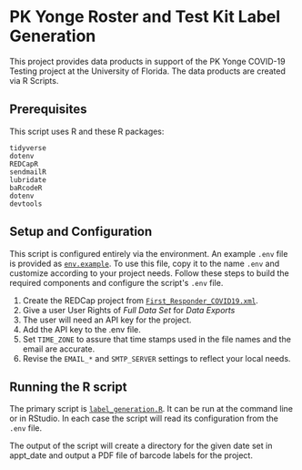 # PK Yonge Roster and Test Kit Label Generation

This project provides data products in support of the PK Yonge COVID-19 Testing project at the University of Florida. The data products are created via R Scripts.

## Prerequisites

This script uses R and these R packages:

    tidyverse
    dotenv
    REDCapR
    sendmailR
    lubridate
    baRcodeR
    dotenv
    devtools

## Setup and Configuration

This script is configured entirely via the environment. An example `.env` file is provided as [`env.example`](env.example). To use this file, copy it to the name `.env` and customize according to your project needs. Follow these steps to build the required components and configure the script's `.env` file.

1. Create the REDCap project from [`First_Responder_COVID19.xml`](https://github.com/ctsit/fr_covidata/blob/master/example/First_Responder_COVID19.xml). 
1. Give a user User Rights of _Full Data Set_ for _Data Exports_
1. The user will need an API key for the project.
1. Add the API key to the .env file.
1. Set `TIME_ZONE` to assure that time stamps used in the file names and the email are accurate.
1. Revise the `EMAIL_*` and `SMTP_SERVER` settings to reflect your local needs.

## Running the R script

The primary script is [`label_generation.R`](label_generation.R). It can be run at the command line or in RStudio. In each case the script will read its configuration from the `.env` file.

The output of the script will create a directory for the given date set in appt_date and output a PDF file of barcode labels for the project. 



